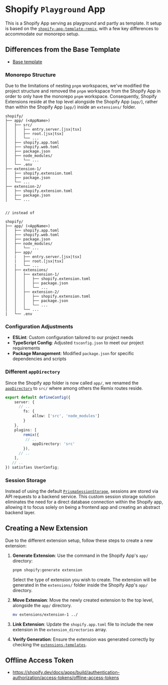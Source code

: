 # Shopify `Playground` App 

This is a Shopify App serving as playground and partly as template. It setup is based on the [`shopify-app-template-remix`](https://github.com/Shopify/shopify-app-template-remix), with a few key differences to accommodate our monorepo setup.

## Differences from the Base Template

- [Base template](https://github.com/Shopify/shopify-app-template-remix)

### Monorepo Structure

Due to the limitations of nesting `pnpm` workspaces, we've modified the project structure and removed the `pnpm` workspace from the Shopify App in order to only have the monorepo `pnpm` workspace. Consequently, Shopify Extensions reside at the top level alongside the Shopify App (`app/`), rather than within the Shopify App (`app/`) inside an `extensions/` folder.

```
shopify/
├── app/ (<AppName>)
│   ├── src/
│   │   ├── entry.server.[jsx|tsx]
│   │   ├── root.[jsx|tsx]
│   │   └── ...
│   ├── shopify.app.toml
│   ├── shopify.web.toml
│   ├── package.json
│   ├── node_modules/
│   │   └── ...
│   └── .env
├── extension-1/
│   ├── shopify.extension.toml
│   ├── package.json
│   └── ...
├── extension-2/
│   ├── shopify.extension.toml
│   ├── package.json
│   └── ...


// instead of

shopify/
├── app/ (<AppName>)
│   ├── shopify.app.toml
│   ├── shopify.web.toml
│   ├── package.json
│   ├── node_modules/
│   │   └── ...
│   ├── app/
│   |   ├── entry.server.[jsx|tsx]
│   |   ├── root.[jsx|tsx]
│   |   └── ...
│   ├── extensions/
│   │   ├── extension-1/
│   │   │   ├── shopify.extension.toml
│   │   │   ├── package.json
│   │   │   └── ...
│   │   ├── extension-2/
│   │   │   ├── shopify.extension.toml
│   │   │   ├── package.json
│   │   │   └── ...
│   │   └── ...
|   └── .env
```

### Configuration Adjustments

- **ESLint**: Custom configuration tailored to our project needs
- **TypeScript Config**: Adjusted `tsconfig.json` to meet our project requirements
- **Package Management**: Modified `package.json` for specific dependencies and scripts

### Different `appDirectory`

Since the Shopify app folder is now called `app/`, we renamed the [`appDirectory`](https://remix.run/docs/en/main/file-conventions/remix-config#appdirectory) to `src/` where among others the Remix routes reside.

```ts
export default defineConfig({
	server: {
      // ..
		fs: {
			allow: ['src', 'node_modules']
		}
	},
	plugins: [
		remix({
         // ..
			appDirectory: 'src'
		}),
      // ..
	],
   // ..
}) satisfies UserConfig;
```

### Session Storage

Instead of using the default [`PrismaSessionStorage`](https://www.npmjs.com/package/@shopify/shopify-app-session-storage-prisma), sessions are stored via API requests to a backend service. This custom session storage solution eliminates the need for a direct database connection within the Shopify app, allowing it to focus solely on being a frontend app and creating an abstract backend layer.

## Creating a New Extension

Due to the different extension setup, follow these steps to create a new extension:

1. **Generate Extension**: Use the command in the Shopify App's `app/` directory:

   ```bash
   pnpm shopify:generate extension
   ```

   Select the type of extension you wish to create. The extension will be generated in the `extensions/` folder inside the Shopify App's `app/` directory.

2. **Move Extension**: Move the newly created extension to the top level, alongside the `app/` directory.

   ```bash
   mv extensions/extension-1 ../
   ```

3. **Link Extension**: Update the `shopify.app.toml` file to include the new extension in the `extension_directories` array.

4. **Verify Generation**: Ensure the extension was generated correctly by checking the [`extensions-templates`](https://github.com/Shopify/extensions-templates).

## Offline Access Token
- https://shopify.dev/docs/apps/build/authentication-authorization/access-tokens/offline-access-tokens